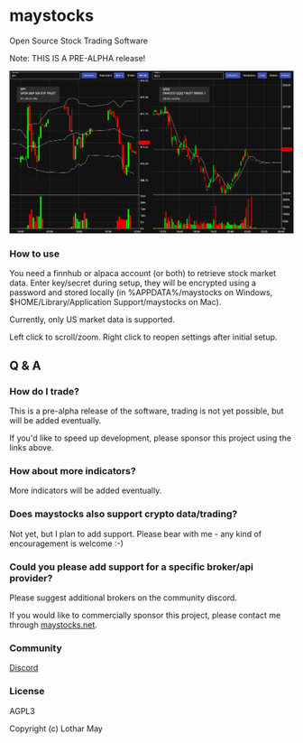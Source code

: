 # maystocks

Open Source Stock Trading Software

Note: THIS IS A PRE-ALPHA release!

![Screenshot of maystocks](docs/maystocks_plots.png)

### How to use

You need a finnhub or alpaca account (or both) to retrieve stock market data.
Enter key/secret during setup, they will be encrypted using a password and stored locally (in %APPDATA%/maystocks on Windows,
$HOME/Library/Application Support/maystocks on Mac).

Currently, only US market data is supported.

Left click to scroll/zoom. Right click to reopen settings after initial setup.

## Q & A

### How do I trade?

This is a pre-alpha release of the software, trading is not yet possible, but will be added eventually.

If you'd like to speed up development, please sponsor this project using the links above.

### How about more indicators?

More indicators will be added eventually.

### Does maystocks also support crypto data/trading?

Not yet, but I plan to add support. Please bear with me - any kind of encouragement is welcome :-)

### Could you please add support for a specific broker/api provider?

Please suggest additional brokers on the community discord.

If you would like to commercially sponsor this project, please contact me through [maystocks.net](https://www.maystocks.net/).

### Community

[Discord](https://discord.gg/AyXVpnZhv6)

### License

AGPL3

Copyright (c) Lothar May